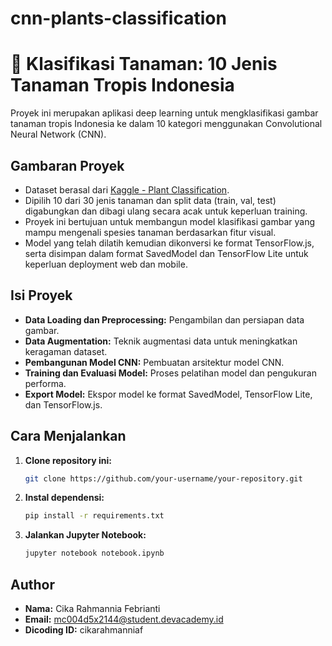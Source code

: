# cnn-plants-classification

# 🌿 Klasifikasi Tanaman: 10 Jenis Tanaman Tropis Indonesia

Proyek ini merupakan aplikasi deep learning untuk mengklasifikasi gambar tanaman tropis Indonesia ke dalam 10 kategori menggunakan Convolutional Neural Network (CNN).

## Gambaran Proyek

- Dataset berasal dari [Kaggle - Plant Classification](https://www.kaggle.com/datasets/marquis03/plants-classification).
- Dipilih 10 dari 30 jenis tanaman dan split data (train, val, test) digabungkan dan dibagi ulang secara acak untuk keperluan training.
- Proyek ini bertujuan untuk membangun model klasifikasi gambar yang mampu mengenali spesies tanaman berdasarkan fitur visual.
- Model yang telah dilatih kemudian dikonversi ke format TensorFlow.js, serta disimpan dalam format SavedModel dan TensorFlow Lite untuk keperluan deployment web dan mobile.

## Isi Proyek

- **Data Loading dan Preprocessing:** Pengambilan dan persiapan data gambar.
- **Data Augmentation:** Teknik augmentasi data untuk meningkatkan keragaman dataset.
- **Pembangunan Model CNN:** Pembuatan arsitektur model CNN.
- **Training dan Evaluasi Model:** Proses pelatihan model dan pengukuran performa.
- **Export Model:** Ekspor model ke format SavedModel, TensorFlow Lite, dan TensorFlow.js.

## Cara Menjalankan

1. **Clone repository ini:**
   ```bash
   git clone https://github.com/your-username/your-repository.git
   ```
2. **Instal dependensi:**
   ```bash
   pip install -r requirements.txt
   ```
3. **Jalankan Jupyter Notebook:**
   ```bash
   jupyter notebook notebook.ipynb
   ```

## Author

- **Nama:** Cika Rahmannia Febrianti
- **Email:** mc004d5x2144@student.devacademy.id
- **Dicoding ID:** cikarahmanniaf

